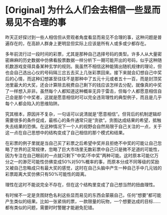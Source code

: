 # [Original] 为什么人们会去相信一些显而易见不合理的事


昨天正好探讨到一些人相信但从旁观者角度看显而易见不合理的事，这种问题是普遍存在的，在高龄人群身上更明显但实际上应该是所有人或多或少都存在。

多年前流行过一段时间的彩票，尤其是那种自己选择号码的类型。许多人从大量密密麻麻的历史数据中仿佛看股票数据一样分析下一期可能开出的号码，似乎这种随机数游戏变得具备某种玄学的规则。我虽然不相信这种能猜出随机规律的理论，但也会自己选出心仪的号码隔三岔五去买上几张彩票回来。接下来就会幻想自己中奖后的心情，而这种幻想甚至往往不是那种中了五元十元或者五十一百，而是封顶奖池里最大的大奖，还会计算除去税费自己剩下的钱应该怎样去分配，就像真的中奖了一样想入非非。虽然每个人都知道这种概率无异于雷击，但每个人都愿意相信自己会是那个中奖者，这就是愿意相信时可以完全违背理性的典型例子，而且是几乎每个人都会陷入的思维陷阱。

究其根本，原因并不复杂，一句话可以说清就是“愿意相信”。但背后的机制逻辑却需要很多的条件促成，最核心的条件通常只是“贪欲”。贪图达成结果的希望，抵触失去结果的恐惧。在这种情况下一个人的视野会自然局限于自己关注的一点，关于这一点在自己思想中的结构变成了自己相信的那个模式和结果。

在彩票的例子里就是当自己买了彩票之后希望中奖并且拒绝不中奖的可能让自己忽略了世界的正常规律，忽略了巨大市场里无数彩票中自己只是微不足道的可能性，因为专注在自己眼前的一点就只剩下“中奖/不中奖”两种可能。这时原本可能亿万分之一的渺茫可能性仿佛变成50%对50%概率的事，而原本分成不同等级的奖励又被自己忽略成只有最大奖的感觉，这时在自己头脑中产生一种自己手中几元钱的彩票距离大奖仿佛只有50%可能性的距离。

理性在这时不能说完全不存在，但在这个结构里变成了自己想当然的扭曲理性。

有时候不一定是贪图财色名利这些显而易见的东西会蒙蔽自己，任何“想要”都可能产生类似的结果。比如一张紧俏的票，一款限量的玩物，一个想要达成的目标……都有类似的问题，需要时时警醒才能避免犯错。
